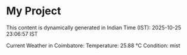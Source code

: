 # My Project

This content is dynamically generated in Indian Time (IST): 2025-10-25 23:06:57 IST


Current Weather in Coimbatore:
Temperature: 25.88 °C
Condition: mist

